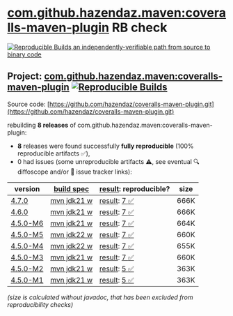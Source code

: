[com.github.hazendaz.maven:coveralls-maven-plugin](https://central.sonatype.com/artifact/com.github.hazendaz.maven/coveralls-maven-plugin/versions) RB check
=======

[![Reproducible Builds](https://reproducible-builds.org/images/logos/rb.svg) an independently-verifiable path from source to binary code](https://reproducible-builds.org/)

## Project: [com.github.hazendaz.maven:coveralls-maven-plugin](https://central.sonatype.com/artifact/com.github.hazendaz.maven/coveralls-maven-plugin/versions) [![Reproducible Builds](https://img.shields.io/endpoint?url=https://raw.githubusercontent.com/jvm-repo-rebuild/reproducible-central/master/content/com/github/hazendaz/maven/coveralls-maven-plugin/badge.json)](https://github.com/jvm-repo-rebuild/reproducible-central/blob/master/content/com/github/hazendaz/maven/coveralls-maven-plugin/README.md)

Source code: [https://github.com/hazendaz/coveralls-maven-plugin.git](https://github.com/hazendaz/coveralls-maven-plugin.git)

rebuilding **8 releases** of com.github.hazendaz.maven:coveralls-maven-plugin:
- **8** releases were found successfully **fully reproducible** (100% reproducible artifacts :white_check_mark:),
- 0 had issues (some unreproducible artifacts :warning:, see eventual :mag: diffoscope and/or :memo: issue tracker links):

| version | [build spec](/BUILDSPEC.md) | [result](https://reproducible-builds.org/docs/jvm/): reproducible? | size |
| -- | --------- | ------ | -- |
| [4.7.0](https://central.sonatype.com/artifact/com.github.hazendaz.maven/coveralls-maven-plugin/4.7.0/pom) | [mvn jdk21 w](coveralls-maven-plugin-4.7.0.buildspec) | [result](coveralls-maven-plugin-4.7.0.buildinfo): [7 :white_check_mark: ](coveralls-maven-plugin-4.7.0.buildcompare) | 666K |
| [4.6.0](https://central.sonatype.com/artifact/com.github.hazendaz.maven/coveralls-maven-plugin/4.6.0/pom) | [mvn jdk21 w](coveralls-maven-plugin-4.6.0.buildspec) | [result](coveralls-maven-plugin-4.6.0.buildinfo): [7 :white_check_mark: ](coveralls-maven-plugin-4.6.0.buildcompare) | 666K |
| [4.5.0-M6](https://central.sonatype.com/artifact/com.github.hazendaz.maven/coveralls-maven-plugin/4.5.0-M6/pom) | [mvn jdk21 w](coveralls-maven-plugin-4.5.0-M6.buildspec) | [result](coveralls-maven-plugin-4.5.0-M6.buildinfo): [7 :white_check_mark: ](coveralls-maven-plugin-4.5.0-M6.buildcompare) | 664K |
| [4.5.0-M5](https://central.sonatype.com/artifact/com.github.hazendaz.maven/coveralls-maven-plugin/4.5.0-M5/pom) | [mvn jdk22 w](coveralls-maven-plugin-4.5.0-M5.buildspec) | [result](coveralls-maven-plugin-4.5.0-M5.buildinfo): [7 :white_check_mark: ](coveralls-maven-plugin-4.5.0-M5.buildcompare) | 660K |
| [4.5.0-M4](https://central.sonatype.com/artifact/com.github.hazendaz.maven/coveralls-maven-plugin/4.5.0-M4/pom) | [mvn jdk22 w](coveralls-maven-plugin-4.5.0-M4.buildspec) | [result](coveralls-maven-plugin-4.5.0-M4.buildinfo): [7 :white_check_mark: ](coveralls-maven-plugin-4.5.0-M4.buildcompare) | 655K |
| [4.5.0-M3](https://central.sonatype.com/artifact/com.github.hazendaz.maven/coveralls-maven-plugin/4.5.0-M3/pom) | [mvn jdk21 w](coveralls-maven-plugin-4.5.0-M3.buildspec) | [result](coveralls-maven-plugin-4.5.0-M3.buildinfo): [7 :white_check_mark: ](coveralls-maven-plugin-4.5.0-M3.buildcompare) | 660K |
| [4.5.0-M2](https://central.sonatype.com/artifact/com.github.hazendaz.maven/coveralls-maven-plugin/4.5.0-M2/pom) | [mvn jdk21 w](coveralls-maven-plugin-4.5.0-M2.buildspec) | [result](coveralls-maven-plugin-4.5.0-M2.buildinfo): [5 :white_check_mark: ](coveralls-maven-plugin-4.5.0-M2.buildcompare) | 363K |
| [4.5.0-M1](https://central.sonatype.com/artifact/com.github.hazendaz.maven/coveralls-maven-plugin/4.5.0-M1/pom) | [mvn jdk21 w](coveralls-maven-plugin-4.5.0-M1.buildspec) | [result](coveralls-maven-plugin-4.5.0-M1.buildinfo): [5 :white_check_mark: ](coveralls-maven-plugin-4.5.0-M1.buildcompare) | 363K |

<i>(size is calculated without javadoc, that has been excluded from reproducibility checks)</i>
